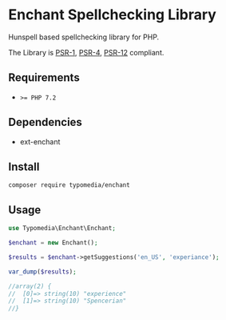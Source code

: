 # Enchant Spellchecking Library

Hunspell based spellchecking library for PHP.

The Library is [PSR-1](https://www.php-fig.org/psr/psr-1/), [PSR-4](https://www.php-fig.org/psr/psr-4/), [PSR-12](https://www.php-fig.org/psr/psr-12/) compliant.

## Requirements

- `>= PHP 7.2`

## Dependencies

- ext-enchant

## Install

```
composer require typomedia/enchant
```

## Usage

```php
use Typomedia\Enchant\Enchant;

$enchant = new Enchant();

$results = $enchant->getSuggestions('en_US', 'experiance');

var_dump($results);

//array(2) {
//  [0]=> string(10) "experience"
//  [1]=> string(10) "Spencerian"
//}
```
